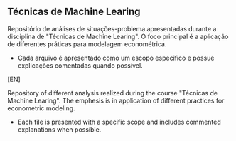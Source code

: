 ## Técnicas de Machine Learing

Repositório de análises de situações-problema apresentadas durante a disciplina de "Técnicas de Machine Learing". O foco principal é a aplicação de diferentes práticas para modelagem econométrica.

* Cada arquivo é apresentado como um escopo especifico e possue explicações comentadas quando possível.

[EN]

Repository of different analysis realized during the course "Técnicas de Machine Learing". The emphesis is in application of different practices for econometric modeling.

* Each file is presented with a specific scope and includes commented explanations when possible.
